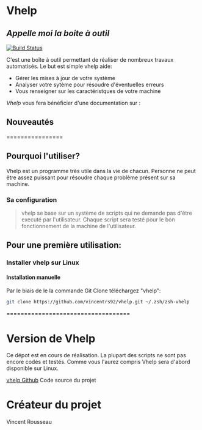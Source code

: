 # Vhelp
## _Appelle moi la boite à outil_

[![Build Status](https://travis-ci.org/joemccann/dillinger.svg?branch=master)](https://travis-ci.org/joemccann/dillinger)

C'est une boîte à outil permettant de réaliser de nombreux travaux automatisés.
Le but est simple vhelp aide:




- Gérer les mises à jour de votre système
- Analyser votre sytème pour résoudre d'éventuelles erreurs
- Vous renseigner sur les caractéristques de votre machine

*Vhelp* vous fera bénéficier d'une documentation sur :


## Nouveautés

================


## Pourquoi l'utiliser?

Vhelp est un programme très utile dans la vie de chacun.
Personne ne peut être assez puissant pour résoudre chaque problème présent sur sa machine.

### Sa configuration
> vhelp se base sur un système
> de scripts qui ne demande pas
> d'être executé par l'utilisateur.
> Chaque script sera testé pour le bon fonctionnement
> de la machine de l'utilisateur.





## Pour une première utilisation:

### Installer vhelp sur Linux

#### Installation manuelle

Par le biais de le la commande Git Clone téléchargez "vhelp":

```sh
git clone https://github.com/vincentrs92/vhelp.git ~/.zsh/zsh-vhelp
```





===================================

# Version de Vhelp
Ce dépot est en cours de réalisation.
La plupart des scripts ne sont pas encore codés et testés.
Comme vous l'aurez compris Vhelp sera d'abord disponible sur Linux.

[vhelp Github](https://github.com/vincentrs92/vhelp) Code source du projet


# Créateur du projet

Vincent Rousseau
